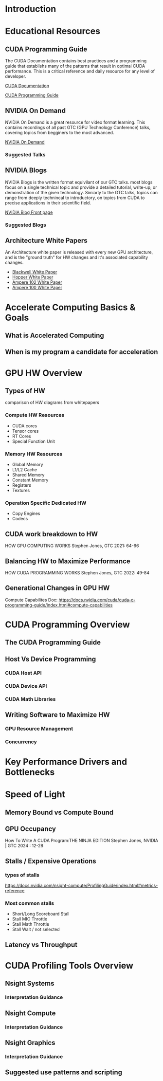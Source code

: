 # Introduction

# Educational Resources
## CUDA Programming Guide
The CUDA Documentation contains best practices and a programming guide that establishs many of the patterns that result in optimal CUDA performance. This is a critical reference and daily resource for any level of developer.

[CUDA Documentation](https://docs.nvidia.com/cuda/)

[CUDA Programming Guide](https://docs.nvidia.com/cuda/cuda-c-programming-guide/index.html)


## NVIDIA On Demand
NVIDIA On Demand is a great resource for video format learning.
This contains recordings of all past GTC (GPU Technology Conference) talks, covering topics from begginers to the most advanced.  

[NVIDIA On Demand](https://www.nvidia.com/en-us/on-demand/)

### Suggested Talks

## NVIDIA Blogs
NVIDIA Blogs is the written format equivilant of our GTC talks. most blogs focus on a single technical topic and provide a detailed tutorial, write-up, or demonstration of the given technology. Simiarly to the GTC talks, topics can range from deeply technincal to introductory, on topics from CUDA to precise applications in their scientific field.

[NVIDIA Blog Front page](https://developer.nvidia.com/blog/)

### Suggested Blogs

## Architecture White Papers
An Architecture white paper is released with every new GPU architecture, and is the "ground truth" for HW changes and it's associated capability changes. 

- [Blackwell White Paper](https://resources.nvidia.com/en-us-blackwell-architecture)
- [Hopper White Paper](https://resources.nvidia.com/en-us-tensor-core/gtc22-whitepaper-hopper)
- [Ampere 102 White Paper](https://www.nvidia.com/content/PDF/nvidia-ampere-ga-102-gpu-architecture-whitepaper-v2.pdf)
- [Ampere 100 White Paper](https://images.nvidia.com/aem-dam/en-zz/Solutions/data-center/nvidia-ampere-architecture-whitepaper.pdf)
# Accelerate Computing Basics & Goals

## What is Accelerated Computing
## When is my program a candidate for acceleration

# GPU HW Overview
## Types of HW 
comparison of HW diagrams from whitepapers
### Compute HW Resources
- CUDA cores
- Tensor cores
- RT Cores
- Special Function Unit
### Memory HW Resources
- Global Memory
- L1/L2 Cache
- Shared Memory
- Constant Memory
- Registers
- Textures
### Operation Specific Dedicated HW
- Copy Engines
- Codecs
## CUDA work breakdown to HW
HOW GPU COMPUTING WORKS Stephen Jones, GTC 2021: 64-66
## Balancing HW to Maximize Performance
HOW CUDA PROGRAMMING WORKS Stephen Jones, GTC 2022: 49-84
## Generational Changes in GPU HW
Compute Capabilites Doc: https://docs.nvidia.com/cuda/cuda-c-programming-guide/index.html#compute-capabilities

# CUDA Programming Overview
## The CUDA Programming Guide
## Host Vs Device Programming
### CUDA Host API
### CUDA Device API
### CUDA Math Libraries 
## Writing Software to Maximize HW
### GPU Resource Management
### Concurrency  


# Key Performance Drivers and Bottlenecks
# Speed of Light
## Memory Bound vs Compute Bound
## GPU Occupancy
How To Write A CUDA Program:THE NINJA EDITION Stephen Jones, NVIDIA | GTC 2024 : 12-28
## Stalls / Expensive Operations
### types of stalls
  https://docs.nvidia.com/nsight-compute/ProfilingGuide/index.html#metrics-reference
### Most common stalls
- Short/Long Scoreboard Stall
- Stall MIO  Throttle
- Stall Math Throttle
- Stall Wait / not selected
## Latency vs Throughput

# CUDA Profiling Tools Overview
## Nsight Systems
### Interpretation Guidance
## Nsight Compute 
### Interpretation Guidance
## Nsight Graphics
### Interpretation Guidance
## Suggested use patterns and scripting

